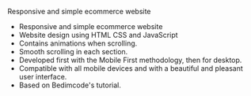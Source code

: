 Responsive and simple ecommerce website


- Responsive and simple ecommerce website
- Website design using HTML CSS and JavaScript
- Contains animations when scrolling.
- Smooth scrolling in each section.
- Developed first with the Mobile First methodology, then for desktop.
- Compatible with all mobile devices and with a beautiful and pleasant user interface.
- Based on Bedimcode's tutorial.